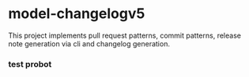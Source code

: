 # model-changelogv5
This project implements pull request patterns, commit patterns, release note generation via cli and changelog generation.
### test probot
